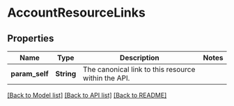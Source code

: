 # AccountResourceLinks

## Properties

Name | Type | Description | Notes
------------ | ------------- | ------------- | -------------
**param_self** | **String** | The canonical link to this resource within the API.  | 

[[Back to Model list]](../README.md#documentation-for-models) [[Back to API list]](../README.md#documentation-for-api-endpoints) [[Back to README]](../README.md)



